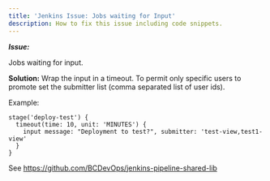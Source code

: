 ```yaml
---
title: 'Jenkins Issue: Jobs waiting for Input'
description: How to fix this issue including code snippets.
---
```

***Issue:***

Jobs waiting for input. 

**Solution:**
Wrap the input in a timeout.
To permit only specific users to promote set the submitter list (comma separated list of user ids).

Example:
```
stage('deploy-test') {
  timeout(time: 10, unit: 'MINUTES') {
    input message: "Deployment to test?", submitter: 'test-view,test1-view'
  }
}
```

See
https://github.com/BCDevOps/jenkins-pipeline-shared-lib


